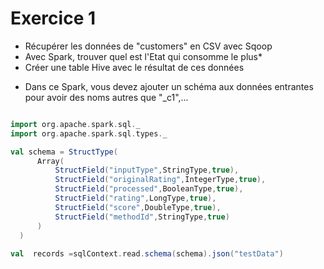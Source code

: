 # Exercice 1

- Récupérer les données de "customers" en CSV avec Sqoop
- Avec Spark, trouver quel est l'Etat qui consomme le plus*
- Créer une table Hive avec le résultat de ces données

* Dans ce Spark, vous devez ajouter un schéma aux données entrantes pour avoir des noms autres que "_c1",...

```scala

import org.apache.spark.sql._
import org.apache.spark.sql.types._

val schema = StructType(
      Array(
          StructField("inputType",StringType,true), 
          StructField("originalRating",IntegerType,true), 
          StructField("processed",BooleanType,true), 
          StructField("rating",LongType,true), 
          StructField("score",DoubleType,true), 
          StructField("methodId",StringType,true)
      )
  )
            
val  records =sqlContext.read.schema(schema).json("testData")

```

